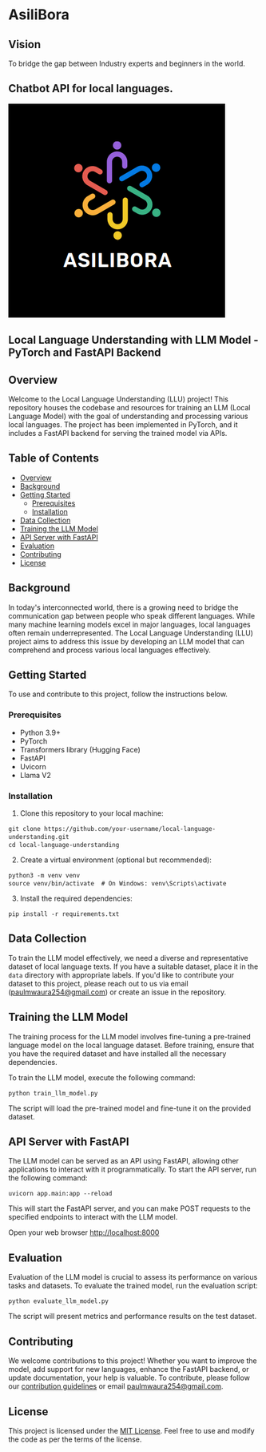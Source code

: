 # AsiliBora 

## Vision
To bridge the gap between Industry experts and beginners in the world.

## Chatbot API for local languages.

![AsiliBora Logo](./images/logo.png)


## Local Language Understanding with LLM Model - PyTorch and FastAPI Backend

## Overview

Welcome to the Local Language Understanding (LLU) project! This repository houses the codebase and resources for training an LLM (Local Language Model) with the goal of understanding and processing various local languages. The project has been implemented in PyTorch, and it includes a FastAPI backend for serving the trained model via APIs.

## Table of Contents

- [Overview](#overview)
- [Background](#background)
- [Getting Started](#getting-started)
  - [Prerequisites](#prerequisites)
  - [Installation](#installation)
- [Data Collection](#data-collection)
- [Training the LLM Model](#training-the-llm-model)
- [API Server with FastAPI](#api-server-with-fastapi)
- [Evaluation](#evaluation)
- [Contributing](#contributing)
- [License](#license)

## Background

In today's interconnected world, there is a growing need to bridge the communication gap between people who speak different languages. While many machine learning models excel in major languages, local languages often remain underrepresented. The Local Language Understanding (LLU) project aims to address this issue by developing an LLM model that can comprehend and process various local languages effectively.

## Getting Started

To use and contribute to this project, follow the instructions below.

### Prerequisites

- Python 3.9+
- PyTorch
- Transformers library (Hugging Face)
- FastAPI
- Uvicorn
- Llama V2

### Installation

1. Clone this repository to your local machine:

```
git clone https://github.com/your-username/local-language-understanding.git
cd local-language-understanding
```

2. Create a virtual environment (optional but recommended):

```
python3 -m venv venv
source venv/bin/activate  # On Windows: venv\Scripts\activate
```

3. Install the required dependencies:

```
pip install -r requirements.txt
```

## Data Collection

To train the LLM model effectively, we need a diverse and representative dataset of local language texts. If you have a suitable dataset, place it in the `data` directory with appropriate labels. If you'd like to contribute your dataset to this project, please reach out to us via email (paulmwaura254@gmail.com) or create an issue in the repository.

## Training the LLM Model

The training process for the LLM model involves fine-tuning a pre-trained language model on the local language dataset. Before training, ensure that you have the required dataset and have installed all the necessary dependencies.

To train the LLM model, execute the following command:

```
python train_llm_model.py
```

The script will load the pre-trained model and fine-tune it on the provided dataset.

## API Server with FastAPI

The LLM model can be served as an API using FastAPI, allowing other applications to interact with it programmatically. To start the API server, run the following command:

```
uvicorn app.main:app --reload
```

This will start the FastAPI server, and you can make POST requests to the specified endpoints to interact with the LLM model.

Open your web browser [http://localhost:8000](http://localhost:8000)

## Evaluation

Evaluation of the LLM model is crucial to assess its performance on various tasks and datasets. To evaluate the trained model, run the evaluation script:

```
python evaluate_llm_model.py
```

The script will present metrics and performance results on the test dataset.

## Contributing

We welcome contributions to this project! Whether you want to improve the model, add support for new languages, enhance the FastAPI backend, or update documentation, your help is valuable. To contribute, please follow our [contribution guidelines](CONTRIBUTING.md) or email [paulmwaura254@gmail.com](paulmwaura@gmail.com).

## License

This project is licensed under the [MIT License](LICENSE). Feel free to use and modify the code as per the terms of the license.
